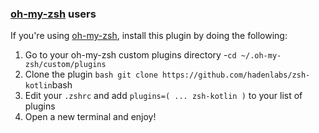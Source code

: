 <!-- Space: Projects -->
<!-- Parent: ZshKolin -->
<!-- Title: Installation Oh-My-Zsh ZshKolin -->
<!-- Label: ZshKolin -->
<!-- Label: Project -->
<!-- Label: Installation -->
<!-- Label: Oh-My-Zsh -->
<!-- Include: docs/disclaimer.md -->
<!-- Include: ac:toc -->

### [oh-my-zsh](https://github.com/ohmyzsh/ohmyzsh) users

If you're using [oh-my-zsh](https://github.com/ohmyzsh/ohmyzsh), install this plugin by doing the following:

1.  Go to your oh-my-zsh custom plugins directory -`cd ~/.oh-my-zsh/custom/plugins`
2.  Clone the plugin `bash git clone https://github.com/hadenlabs/zsh-kotlin`bash
3.  Edit your `.zshrc` and add `plugins=( ... zsh-kotlin )` to your list of plugins
4.  Open a new terminal and enjoy!
